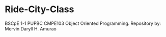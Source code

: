 # Ride-City-Class
BSCpE 1-1 PUPBC CMPE103 Object Oriented Programming. Repository by: Mervin Daryll H. Amurao
